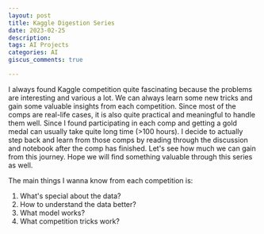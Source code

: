 ```yaml
---
layout: post
title: Kaggle Digestion Series
date: 2023-02-25
description:
tags: AI Projects
categories: AI
giscus_comments: true

---
```


I always found Kaggle competition quite fascinating because the problems are interesting and various a lot. We can always learn some new tricks and gain some valuable insights from each competition. Since most of the comps are real-life cases, it is also quite practical and meaningful to handle them well. Since I found participating in each comp and getting a gold medal can usually take quite long time (>100 hours). I decide to actually step back and learn from those comps by reading through the discussion and notebook after the comp has finished. Let's see how much we can gain from this journey. Hope we will find something valuable through this series as well.

The main things I wanna know from each competition is:
1. What's special about the data?
2. How to understand the data better?
3. What model works?
4. What competition tricks work?